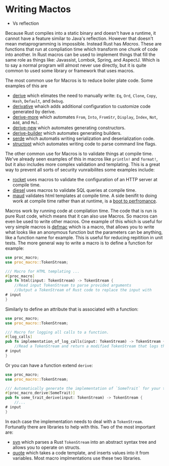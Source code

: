 # Writing Mactos
  * Vs reflection

Because Rust compiles into a static binary and doesn't have a runtime, it cannot have a feature similar to Java's reflection. However that doesn't mean metaprogramming is impossible. Instead Rust has *Macros*. These are functions that run at compliation time which transform one chunk of code into another. In Rust macros can be used to implement things that fill the same role as things like: Javassist, Lombok, Spring, and AspectJ. Which is to say a normal program will almost never use  directly, but it is quite common to used some library or framework that uses macros.

The most common use for Macros is to reduce boiler plate code. Some examples of this are 
 * [derive](https://doc.rust-lang.org/rust-by-example/trait/derive.html) which elimates the need to manually write: `Eq`, `Ord`, `Clone`, `Copy`, `Hash`, `Default`, and `Debug`. 
 * [derivative](https://mcarton.github.io/rust-derivative/) whaich adds additional configuration to customize code generated by derive.
 * [derive-more](https://jeltef.github.io/derive_more/derive_more/index.html) which automates `From`, `Into`, `FromStr`, `Display`, `Index`, `Not`, `Add`, and `Mul`.
 * [derive-new](https://crates.io/crates/derive-new) which automates generating constructors.
 * [derive-builder](https://crates.io/crates/derive_builder) which automates generating builders.
 * [serde](https://serde.rs/) which automatis writing serialization and deserialization code.
 * [structopt](https://crates.io/crates/structopt) which automates writing code to parse command line flags.

The other common use for Macros is to validate things at compile time. We've already seen examples of this in macros like `println!` and `format!`, but it also includes more complex validation and templating. This is a great way to prevent all sorts of security vunraibilites some examples include:
 * [rocket](https://rocket.rs/) uses macros to validate the configuration of an HTTP server at compile time.
 * [diesel](http://diesel.rs/) uses macros to validate SQL queries at compile time.
 * [maud](https://maud.lambda.xyz/) validates html templates at compile time.
A side benifit to doing work at compile time rather than at runtime, is a [boot to perfromance](https://lambda.xyz/blog/maud-is-fast/).  

Macros work by running code at compilation time. The code that is run is pure Rust code, which means that it can also use Macros. So macros can even be used to write other macros. One example of this which is useful for very simple macros is [defmac](https://crates.io/crates/defmac) which is a macro, that allows you to write what looks like an anonymous function but the parameters can be anything, like a function name for example. This is useful for reducing repitition in unit tests. The more general way to write a macro is to define a function for example:
```rust ,ignore
use proc_macro;
use proc_macro::TokenStream;

/// Macro for HTML templating ...
#[proc_macro]
pub fn html(input: TokenStream) -> TokenStream {
    //Read input TokenStream to parse provided arguments
    //Output a TokenStream of Rust code to replace the input with
# input
}
```
Similarly to define an attribute that is associated with a function: 
```rust ,ignore
use proc_macro;
use proc_macro::TokenStream;

/// Macro for logging all calls to a function.
#[log_calls]
pub fn implementation_of_log_calls(input: TokenStream) -> TokenStream {
    //Read a TokenStream and return a modified TokenStream that logs the parameters
# input
}
```
Or you can have a function extend `derive`:
```rust ,ignore
use proc_macro;
use proc_macro::TokenStream;

/// Automatically generate the implementation of `SomeTrait` for your type.
#[proc_macro_derive(SomeTrait)]
pub fn some_trait_derive(input: TokenStream) -> TokenStream {
    //...
# input
}
```
In each case the implementation needs to deal with a `TokenStream`. Fortunatly there are libraries to help with this. Two of the most important are:
 * [syn](https://crates.io/crates/syn) which parses a Rust `TokenStream` into an abstract syntax tree and allows you to operate on structs. 
 * [quote](https://crates.io/crates/quote) which takes a code template, and inserts values into it from variables. 
Most macro implmentations use these two libraries. 



